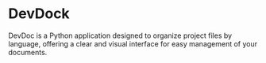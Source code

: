 # DevDock
DevDoc is a Python application designed to organize project files by language, offering a clear and visual interface for easy management of your documents.
